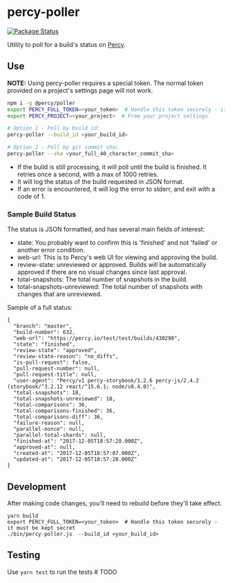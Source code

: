 # percy-poller

[![Package Status](https://img.shields.io/npm/v/@percy/poller.svg)](https://www.npmjs.com/package/@percy/poller)

Utility to poll for a build's status on [Percy](https://percy.io).  

## Use

**NOTE:** Using percy-poller requires a special token. The normal token provided on a project's settings page will not work.

```bash
npm i -g @percy/poller
export PERCY_FULL_TOKEN=<your_token>  # Handle this token securely - it must be kept secret
export PERCY_PROJECT=<your_project>  # From your project settings

# Option 1 - Poll by build_id:
percy-poller --build_id <your_build_id>

# Option 2 - Poll by git commit sha:
percy-poller --sha <your_full_40_character_commit_sha>
```

* If the build is still processing, it will poll until the build is finished. It retries once a second, with a max of 1000 retries.
* It will log the status of the build requested in JSON format.  
* If an error is encountered, it will log the error to stderr, and exit with a code of 1.

### Sample Build Status

The status is JSON formatted, and has several main fields of interest:
- state: You probably want to confirm this is 'finished' and not 'failed' or another error condition.  
- web-url: This is to Percy's web UI for viewing and approving the build.
- review-state: unreviewed or approved. Builds will be automatically approved if there are no visual changes since last approval.
- total-snapshots: The total number of snapshots in the build.
- total-snapshots-unreviewed: The total number of snapshots with changes that are unreviewed.

Sample of a full status:

```
{
  "branch": "master",
  "build-number": 632,
  "web-url": "https://percy.io/test/test/builds/430290",
  "state": "finished",
  "review-state": "approved",
  "review-state-reason": "no_diffs",
  "is-pull-request": false,
  "pull-request-number": null,
  "pull-request-title": null,
  "user-agent": "Percy/v1 percy-storybook/1.2.6 percy-js/2.4.2 (storybook/^3.2.12 react/^15.6.1; node/v8.4.0)",
  "total-snapshots": 18,
  "total-snapshots-unreviewed": 18,
  "total-comparisons": 36,
  "total-comparisons-finished": 36,
  "total-comparisons-diff": 36,
  "failure-reason": null,
  "parallel-nonce": null,
  "parallel-total-shards": null,
  "finished-at": "2017-12-05T18:57:28.000Z",
  "approved-at": null,
  "created-at": "2017-12-05T18:57:07.000Z",
  "updated-at": "2017-12-05T18:57:28.000Z"
}
```

## Development

After making code changes, you'll need to rebuild before they'll take effect.
```
yarn build
export PERCY_FULL_TOKEN=<your_token>  # Handle this token securely - it must be kept secret
./bin/percy-poller.js  --build_id <your_build_id>
```

## Testing

Use `yarn test` to run the tests # TODO
